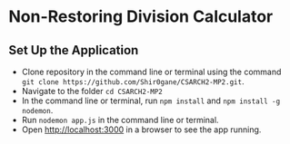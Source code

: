 # Non-Restoring Division Calculator

## Set Up the Application
* Clone repository in the command line or terminal using the command `git clone https://github.com/Shir0gane/CSARCH2-MP2.git`.
* Navigate to the folder `cd CSARCH2-MP2`
* In the command line or terminal, run `npm install` and `npm install -g nodemon`.
* Run `nodemon app.js` in the command line or terminal.
* Open [http://localhost:3000]() in a browser to see the app running.